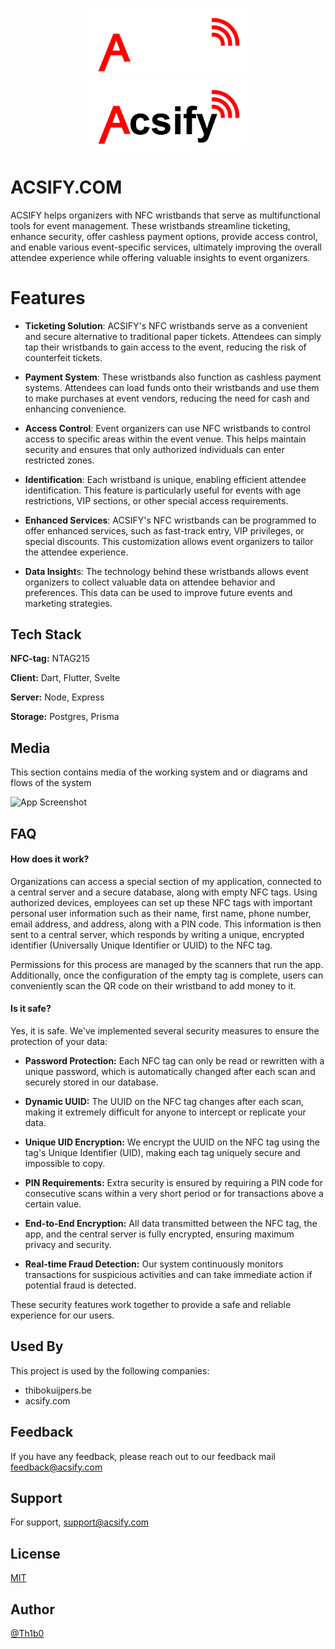 <p align="center">
   <img width="50%" src="./acsify_logo_wit.png#gh-dark-mode-only">
   <img width="50%" src="./acsify_logo_zwart.png#gh-light-mode-only">
</p>

# ACSIFY.COM

ACSIFY helps organizers with NFC wristbands that serve as multifunctional tools for event management. These wristbands streamline ticketing, enhance security, offer cashless payment options, provide access control, and enable various event-specific services, ultimately improving the overall attendee experience while offering valuable insights to event organizers.


# Features

- **Ticketing Solution**: ACSIFY's NFC wristbands serve as a convenient and secure alternative to traditional paper tickets. Attendees can simply tap their wristbands to gain access to the event, reducing the risk of counterfeit tickets.

- **Payment System**: These wristbands also function as cashless payment systems. Attendees can load funds onto their wristbands and use them to make purchases at event vendors, reducing the need for cash and enhancing convenience.

- **Access Control**: Event organizers can use NFC wristbands to control access to specific areas within the event venue. This helps maintain security and ensures that only authorized individuals can enter restricted zones.

- **Identification**: Each wristband is unique, enabling efficient attendee identification. This feature is particularly useful for events with age restrictions, VIP sections, or other special access requirements.

- **Enhanced Services**: ACSIFY's NFC wristbands can be programmed to offer enhanced services, such as fast-track entry, VIP privileges, or special discounts. This customization allows event organizers to tailor the attendee experience.

- **Data Insight**s: The technology behind these wristbands allows event organizers to collect valuable data on attendee behavior and preferences. This data can be used to improve future events and marketing strategies.


## Tech Stack

**NFC-tag:** NTAG215

**Client:** Dart, Flutter, Svelte

**Server:** Node, Express

**Storage:** Postgres, Prisma

## Media
This section contains media of the working system and or diagrams and flows of the system

![App Screenshot](https://raw.githubusercontent.com/Th1b0/th1b0.github.io/main/GIP.png)


## FAQ

#### How does it work?

Organizations can access a special section of my application, connected to a central server and a secure database, along with empty NFC tags. Using authorized devices, employees can set up these NFC tags with important personal user information such as their name, first name, phone number, email address, and address, along with a PIN code. This information is then sent to a central server, which responds by writing a unique, encrypted identifier (Universally Unique Identifier or UUID) to the NFC tag.

Permissions for this process are managed by the scanners that run the app. Additionally, once the configuration of the empty tag is complete, users can conveniently scan the QR code on their wristband to add money to it.

#### Is it safe?

Yes, it is safe. We've implemented several security measures to ensure the protection of your data:

- **Password Protection:** Each NFC tag can only be read or rewritten with a unique password, which is automatically changed after each scan and securely stored in our database.

- **Dynamic UUID:** The UUID on the NFC tag changes after each scan, making it extremely difficult for anyone to intercept or replicate your data.

- **Unique UID Encryption:** We encrypt the UUID on the NFC tag using the tag's Unique Identifier (UID), making each tag uniquely secure and impossible to copy.

- **PIN Requirements:** Extra security is ensured by requiring a PIN code for consecutive scans within a very short period or for transactions above a certain value.

- **End-to-End Encryption:** All data transmitted between the NFC tag, the app, and the central server is fully encrypted, ensuring maximum privacy and security.

- **Real-time Fraud Detection:** Our system continuously monitors transactions for suspicious activities and can take immediate action if potential fraud is detected.

These security features work together to provide a safe and reliable experience for our users.


## Used By

This project is used by the following companies:

- thibokuijpers.be
- acsify.com



## Feedback

If you have any feedback, please reach out to our feedback mail feedback@acsify.com


## Support

For support, support@acsify.com


## License

[MIT](https://choosealicense.com/licenses/mit/)


## Author

[@Th1b0](https://www.github.com/Th1b0)

